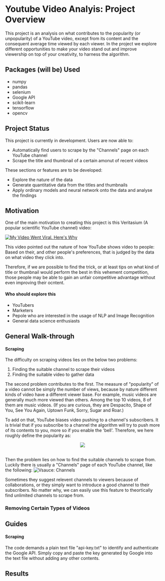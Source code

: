 # Youtube Video Analyis: Project Overview
This project is an analysis on what contributes to the popularity (or unpopularity) of a YouTube video, except from its content and the consequent average time viewed by each viewer. In the project we explore different opportunities to make your video stand out and improve viewership on top of your creativity, to harness the algorithm.

## Packages (will be) Used
* numpy
* pandas
* selenium
* Google API
* scikit-learn
* tensorflow
* opencv

## Project Status
This project is currently in development. Users are now able to:
* Automatically find users to scrape by the "Channels" page on each YouTube channel
* Scrape the title and thumbnail of a certain amonut of recent videos

These sections or features are to be developed:
* Explore the nature of the data
* Generate quantitative data from the titles and thumbnails
* Apply ordinary models and neural network onto the data and analyse the findings

## Motivation
One of the main motivation to creating this project is this Veritasium (A popular scientific YouTube channel) video:

[![My Video Went Viral. Here's Why](https://i.ytimg.com/vi/fHsa9DqmId8/hq720.jpg?sqp=-oaymwEZCNAFEJQDSFXyq4qpAwsIARUAAIhCGAFwAQ==&rs=AOn4CLBme2X0lAIEWCgphf9-k3IqGtnT9w)](https://www.youtube.com/watch?v=fHsa9DqmId8)

This video pointed out the nature of how YouTube shows video to people: Based on their, and other people's preferences, that is judged by the data on what video they click into.

Therefore, if we are possible to find the trick, or at least tips on what kind of title or thumbnail would perform the best in this vehement competition, those people may be able to gain an unfair competitive advantage without even improving their ocntent.

#### Who should explore this
* YouTubers
* Marketers
* Pepole who are interested in the usage of NLP and Image Recognition
* General data science enthusiasts

## General Walk-through
#### Scraping
The difficulty on scraping videos lies on the below two problems:
1. Finding the suitable channel to scrape their videos
2. Finding the suitable video to gather data

The second problem contributes to the first. The measure of "popularity" of a video cannot be simply the number of views, because by nature different kinds of video have a different viewer base. For example, music videos are generally much more viewed than others. Among the top 10 videos, 8 of them are music videos. (If you are curious, they are Despacito, Shape of You, See You Again, Uptown Funk, Sorry, Sugar and Roar.)

To add on that, YouTube biases video pushing to a channel's subscribers. It is trivial that if you subscribe to a channel the algorithm will try to push more of its contents to you, more so if you enable the 'bell'. Therefore, we here roughly define the popularity as:

<p style="text-align: center;"><img src="https://render.githubusercontent.com/render/math?math=\displaystyle\text{Popularity}=\frac{\text{Views of the Video}}{\text{Subscribers of the Channel}}"></p>

\
Then the problem lies on how to find the suitable channels to scrape from. Luckily there is usually a "Channels" page of each YouTube channel, like the following:
![Vsauce: Channels](https://i.imgur.com/xDauW5D.png)

Sometimes they suggest relevent channels to viewers because of collaborations, or they simply want to introduce a good channel to their subscribers. No matter why, we can easily use this feature to theortically find unlimited channels to scrape from.

### Removing Certain Types of Videos

## Guides
#### Scraping
The code demands a plain text file "api-key.txt" to identify and authenticate the Google API. Simply copy and paste the key generated by Google into the text file without adding any other contents.

## Results